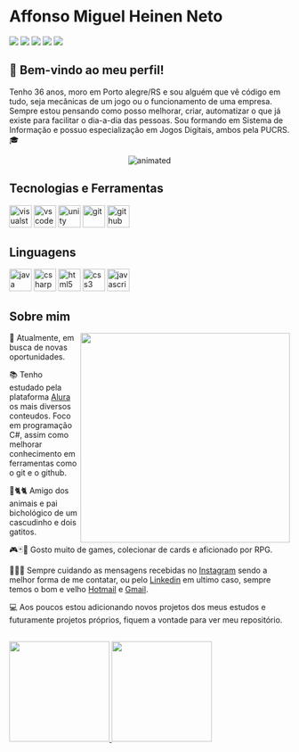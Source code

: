 # Affonso Miguel Heinen Neto
<div>
  <a href="https://www.youtube.com/@affonsomiguel" target="_blank"><img loading="lazy" src="https://img.shields.io/badge/YouTube-FF0000?style=for-the-badge&logo=youtube&logoColor=white" target="_blank"></a>
  <a href="https://instagram.com/wefness" target="_blank"><img loading="lazy" src="https://img.shields.io/badge/-Instagram-%23E4405F?style=for-the-badge&logo=instagram&logoColor=white" target="_blank"></a>
  <a href="https://www.twitch.tv/wefness" target="_blank"><img loading="lazy" src="https://img.shields.io/badge/Twitch-9146FF?style=for-the-badge&logo=twitch&logoColor=white" target="_blank"></a>
  <a href="mailto:affonsomiguel@gmail.com"><img loading="lazy" src="https://img.shields.io/badge/Gmail-D14836?style=for-the-badge&logo=gmail&logoColor=white" target="_blank"></a>
  <a href="https://www.linkedin.com/in/affonso-heinen" target="_blank"><img loading="lazy" src="https://img.shields.io/badge/-LinkedIn-%230077B5?style=for-the-badge&logo=linkedin&logoColor=white" target="_blank"></a>
</div>

## 👋 Bem-vindo ao meu perfil!
<div>
  <p>Tenho 36 anos, moro em Porto alegre/RS e sou alguém que vê código em tudo, seja mecânicas de um jogo ou o funcionamento de uma empresa. Sempre estou pensando como posso melhorar, criar, automatizar o que já existe para facilitar o dia-a-dia das pessoas. Sou formando em Sistema de Informação e possuo especialização em Jogos Digitais, ambos pela PUCRS.🎓</p>
  <p align="center">
    <img src="https://tenor.com/pt-BR/view/star-wars-obi-wan-kenobi-hello-there-hi-there-greeting-gif-17424068.gif" alt="animated" />
  </p>
</div>

## Tecnologias e Ferramentas
<div background-color: white>
  <img loading="lazy" width="40" height="40" title="visualstudio" src="https://cdn.jsdelivr.net/gh/devicons/devicon/icons/visualstudio/visualstudio-plain.svg" />
  <img loading="lazy" width="40" height="40" title="vscode" src="https://cdn.jsdelivr.net/gh/devicons/devicon/icons/vscode/vscode-original.svg" />
  <img loading="lazy" width="40" height="40" title="unity" src="https://cdn.jsdelivr.net/gh/devicons/devicon/icons/unity/unity-original.svg" />
  <img loading="lazy" width="40" height="40" title="git" src="https://cdn.jsdelivr.net/gh/devicons/devicon/icons/git/git-original.svg" />
  <img loading="lazy" width="40" height="40" title="github" src="https://cdn.jsdelivr.net/gh/devicons/devicon/icons/github/github-original.svg" />
</div>

## Linguagens
<div background-color: white>
  <img loading="lazy" width="40" height="40" title="java" src="https://cdn.jsdelivr.net/gh/devicons/devicon/icons/java/java-original.svg" />
  <img loading="lazy" width="40" height="40" title="csharp" src="https://cdn.jsdelivr.net/gh/devicons/devicon/icons/csharp/csharp-original.svg" />
  <img loading="lazy" width="40" height="40" title="html5" src="https://cdn.jsdelivr.net/gh/devicons/devicon/icons/html5/html5-original.svg" />
  <img loading="lazy" width="40" height="40" title="css3" src="https://cdn.jsdelivr.net/gh/devicons/devicon/icons/css3/css3-original.svg" />
  <img loading="lazy" width="40" height="40" title="javascript" src="https://cdn.jsdelivr.net/gh/devicons/devicon/icons/javascript/javascript-original.svg" />
</div>

## Sobre mim
<div>
  <a href="https://myoctocat.com/"><img loading="lazy" width="376px" align="right" src="https://github.com/Wefness/wefness/assets/42356295/ed4cf25b-5852-488c-8ab0-b8fdbea6de4a" /></a>
  <p>🏢 Atualmente, em busca de novas oportunidades.</p>
  <p>📚 Tenho estudado pela plataforma <a href="https://www.alura.com.br/" rel="nofollow">Alura</a> os mais diversos conteudos. Foco em programação C#, assim como melhorar conhecimento em ferramentas como o git e o github.</p>
  <p>🐢🐈🐈 Amigo dos animais e pai bichológico de um cascudinho e dois gatitos.</p>
  <p>🎮🃏🎲 Gosto muito de games, colecionar de cards e aficionado por RPG.</p>
  <p>📱📡📧 Sempre cuidando as mensagens recebidas no <a href="https://www.instagram.com/wefness" rel="nofollow">Instagram</a>
    sendo a melhor forma de me contatar, ou pelo <a href="https://www.linkedin.com/in/affonso-heinen" rel="nofollow">Linkedin</a>
    em ultimo caso, sempre temos o bom e velho <a href="mailto:affonsomiguel@hotmail.com">Hotmail</a> e <a href="mailto:affonsomiguel@gmail.com">Gmail</a>.
  </p>
  <p>💻 Aos poucos estou adicionando novos projetos dos meus estudos e futuramente projetos próprios, fiquem a vontade para ver meu repositório.</p>
</div>

##
<div>
  <a href="https://github.com/wefness">
  <img loading="lazy" height="180em" src="https://github-readme-stats.vercel.app/api?username=wefness&show_icons=true&theme=algolia&include_all_commits=true&count_private=true"/>
  <img loading="lazy" height="180em" src="https://github-readme-stats.vercel.app/api/top-langs/?username=wefness&layout=compact&langs_count=7&theme=algolia"/>
</div>
<!--
**Wefness/wefness** is a ✨ _special_ ✨ repository because its `README.md` (this file) appears on your GitHub profile.

Here are some ideas to get you started:

- 🔭 I’m currently working on ...
- 🌱 I’m currently learning ...
- 👯 I’m looking to collaborate on ...
- 🤔 I’m looking for help with ...
- 💬 Ask me about ...
- 📫 How to reach me: ...
- 😄 Pronouns: ...
- ⚡ Fun fact: ...
-->
